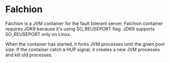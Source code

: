 # Falchion

Falchion is a JVM container for the fault tolerant server.
Falchion container requires JDK9 because it's using SO_REUSEPORT flag. JDK9 supports SO_REUSEPORT only on Linux.

When the container has started, it forks JVM processes until the given pool size.
If the container catch a HUP signal, it creates a new JVM processes and kill old processes.
